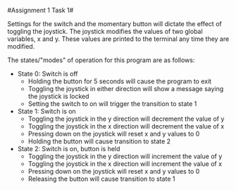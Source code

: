 #Assignment 1 Task 1#

Settings for the switch and the momentary button will dictate the effect of toggling the joystick. 
The joystick modifies the values of two global variables, x and y. These values are printed to the terminal any time they are modified. 

The states/"modes" of operation for this program are as follows:
* State 0: Switch is off
  * Holding the button for 5 seconds will cause the program to exit
  * Toggling the joystick in either direction will show a message saying the joystick is locked
  * Setting the switch to on will trigger the transition to state 1
* State 1: Switch is on
  * Toggling the joystick in the y direction will decrement the value of y
  * Toggling the joystick in the x direction will decrement the value of x
  * Pressing down on the joystick will reset x and y values to 0
  * Holding the button will cause transition to state 2
* State 2: Switch is on, button is held
  * Toggling the joystick in the y direction will increment the value of y
  * Toggling the joystick in the x direction will increment the value of x
  * Pressing down on the joystick will reset x and y values to 0
  * Releasing the button will cause transition to state 1

 
